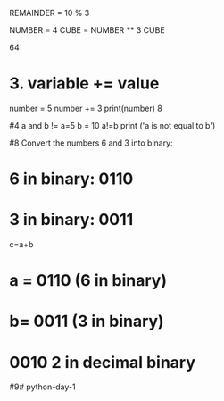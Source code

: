 REMAINDER = 10 % 3


NUMBER = 4
CUBE = NUMBER ** 3
CUBE

64

# 3. variable += value
number = 5
number += 3
print(number)
8

#4 a and b !=
a=5
b = 10
a!=b
print ('a is not equal to b')

#8  Convert the numbers 6 and 3 into binary:

#    6 in binary: 0110
#    3 in binary: 0011
c=a+b
  # a = 0110   (6 in binary)
  #  b= 0011   (3 in binary)
  
  #  0010   2 in decimal binary




 #9# python-day-1
